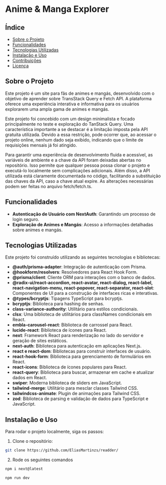 # Anime & Manga Explorer

## Índice

- [Sobre o Projeto](#sobre-o-projeto)
- [Funcionalidades](#funcionalidades)
- [Tecnologias Utilizadas](#tecnologias-utilizadas)
- [Instalação e Uso](#instalação-e-uso)
- [Contribuições](#contribuições)
- [Licença](#licença)

## Sobre o Projeto

Este projeto é um site para fãs de animes e mangás, desenvolvido com o objetivo de aprender sobre TransStack Query e Fetch API. A plataforma oferece uma experiência interativa e informativa para os usuários explorarem uma ampla gama de animes e mangás.

Este projeto foi concebido com um design minimalista e focado principalmente no teste e exploração do TanStack Query. Uma característica importante a se destacar é a limitação imposta pela API gratuita utilizada. Devido a essa restrição, pode ocorrer que, ao acessar o projeto online, nenhum dado seja exibido, indicando que o limite de requisições mensais já foi atingido.

Para garantir uma experiência de desenvolvimento fluida e acessível, as variáveis de ambiente e a chave da API foram deixadas abertas no repositório. Isso permite que qualquer pessoa possa clonar o projeto e executá-lo localmente sem complicações adicionais. Além disso, a API utilizada está claramente documentada no código, facilitando a substituição das chaves da API, caso a chave atual expire. As alterações necessárias podem ser feitas no arquivo fetch/fetch.ts.

## Funcionalidades

- **Autenticação de Usuário com NextAuth**: Garantindo um processo de login seguro.
- **Exploração de Animes e Mangás**: Acesso a informações detalhadas sobre animes e mangás.

## Tecnologias Utilizadas

Este projeto foi construído utilizando as seguintes tecnologias e bibliotecas:

- **@auth/prisma-adapter**: Integração de autenticação com Prisma.
- **@hookform/resolvers**: Resolvedores para React Hook Form.
- **@prisma/client**: Cliente ORM para interações com o banco de dados.
- **@radix-ui/react-accordion, react-avatar, react-dialog, react-label, react-navigation-menu, react-popover, react-separator, react-slot**: Componentes de UI para a construção de interfaces ricas e interativas.
- **@types/bcryptjs**: Tipagens TypeScript para bcryptjs.
- **bcryptjs**: Biblioteca para hashing de senhas.
- **class-variance-authority**: Utilitário para estilos condicionais.
- **clsx**: Uma biblioteca de utilitários para classNames condicionais em React.
- **embla-carousel-react**: Biblioteca de carrossel para React.
- **lucide-react**: Biblioteca de ícones para React.
- **next**: Framework React para renderização no lado do servidor e geração de sites estáticos.
- **next-auth**: Biblioteca para autenticação em aplicações Next.js.
- **react e react-dom**: Bibliotecas para construir interfaces de usuário.
- **react-hook-form**: Biblioteca para gerenciamento de formulários em React.
- **react-icons**: Biblioteca de ícones populares para React.
- **react-query**: Biblioteca para buscar, armazenar em cache e atualizar dados em React.
- **swiper**: Moderna biblioteca de sliders em JavaScript.
- **tailwind-merge**: Utilitário para mesclar classes Tailwind CSS.
- **tailwindcss-animate**: Plugin de animações para Tailwind CSS.
- **zod**: Biblioteca de parsing e validação de dados para TypeScript e JavaScript.


## Instalação e Uso

Para rodar o projeto localmente, siga os passos:

1. Clone o repositório:

```bash
git clone https://github.com/EliasMartinzs/readder/
```

2. Rode os seguintes comandos

```bash
npm i next@latest
```

```bash
npm run dev
```
